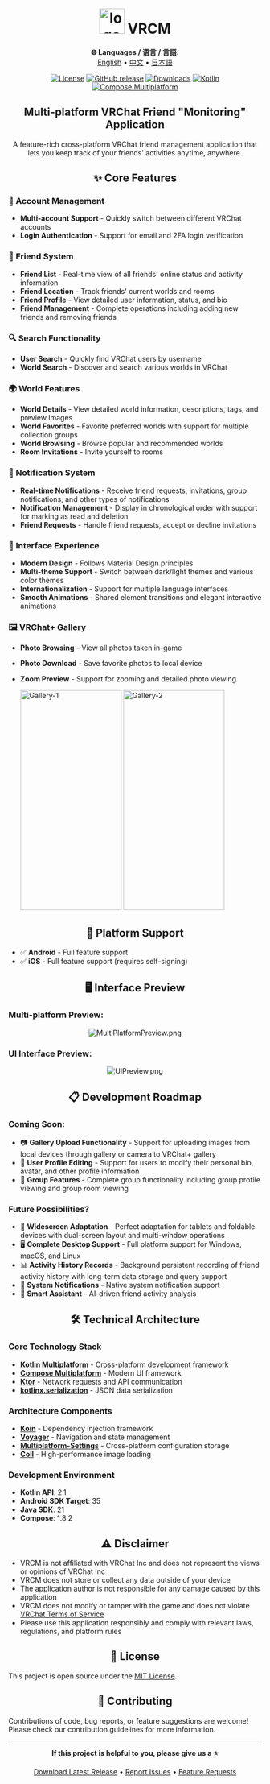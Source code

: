<div align="center">

# <img src="image/Logo.png" width="50" height="50"  alt="logo"/> VRCM

<!-- Language Selection -->
**🌐 Languages / 语言 / 言語:**  
[English](README.md) • [中文](README_ZH.md) • [日本語](README_JP.md)


[![License](https://img.shields.io/badge/License-MIT-blue.svg)](https://opensource.org/licenses/MIT)
[![GitHub release](https://img.shields.io/github/release/vrcm-team/VRCM.svg)](https://github.com/vrcm-team/VRCM/releases/latest)
[![Downloads](https://img.shields.io/github/downloads/vrcm-team/VRCM/total?color=6451f1)](https://github.com/vrcm-team/VRCM/releases/latest)
[![Kotlin](https://img.shields.io/badge/Kotlin-2.1-blue.svg?logo=kotlin)](https://kotlinlang.org)
[![Compose Multiplatform](https://img.shields.io/badge/Compose%20Multiplatform-1.8.2-blue)](https://www.jetbrains.com/lp/compose-multiplatform/)

## Multi-platform VRChat Friend "Monitoring" Application

A feature-rich cross-platform VRChat friend management application that lets you keep track of your friends' activities anytime, anywhere.

</div>

<div align="center">

## ✨ Core Features

</div>

### 🔐 Account Management
- **Multi-account Support** - Quickly switch between different VRChat accounts
- **Login Authentication** - Support for email and 2FA login verification

### 👥 Friend System
- **Friend List** - Real-time view of all friends' online status and activity information
- **Friend Location** - Track friends' current worlds and rooms
- **Friend Profile** - View detailed user information, status, and bio
- **Friend Management** - Complete operations including adding new friends and removing friends

### 🔍 Search Functionality
- **User Search** - Quickly find VRChat users by username
- **World Search** - Discover and search various worlds in VRChat

### 🌍 World Features
- **World Details** - View detailed world information, descriptions, tags, and preview images
- **World Favorites** - Favorite preferred worlds with support for multiple collection groups
- **World Browsing** - Browse popular and recommended worlds
- **Room Invitations** - Invite yourself to rooms

### 🔔 Notification System
- **Real-time Notifications** - Receive friend requests, invitations, group notifications, and other types of notifications
- **Notification Management** - Display in chronological order with support for marking as read and deletion
- **Friend Requests** - Handle friend requests, accept or decline invitations

### 🎨 Interface Experience
- **Modern Design** - Follows Material Design principles
- **Multi-theme Support** - Switch between dark/light themes and various color themes
- **Internationalization** - Support for multiple language interfaces
- **Smooth Animations** - Shared element transitions and elegant interactive animations

### 🖼️ VRChat+ Gallery
- **Photo Browsing** - View all photos taken in-game
- **Photo Download** - Save favorite photos to local device
- **Zoom Preview** - Support for zooming and detailed photo viewing

  <img src="image/Gallery-1.png" width="201" height="437"  alt="Gallery-1"/>
  <img src="image/Gallery-2.png" width="201" height="437"  alt="Gallery-2"/>

<div align="center">

## 📱 Platform Support

</div>

- ✅ **Android** - Full feature support
- ✅ **iOS** - Full feature support (requires self-signing)

<div align="center">

## 🖥️ Interface Preview

</div>

### Multi-platform Preview:

<div align="center">

![MultiPlatformPreview.png](image/MultiPlatformPreview.png)

</div>

### UI Interface Preview:

<div align="center">

![UIPreview.png](image/UIPreview.png)

</div>

<div align="center">

## 📋 Development Roadmap

</div>

### Coming Soon:
- 📷 **Gallery Upload Functionality** - Support for uploading images from local devices through gallery or camera to VRChat+ gallery
- 👤 **User Profile Editing** - Support for users to modify their personal bio, avatar, and other profile information
- 👥 **Group Features** - Complete group functionality including group profile viewing and group room viewing

### Future Possibilities?
- 📱 **Widescreen Adaptation** - Perfect adaptation for tablets and foldable devices with dual-screen layout and multi-window operations
- 🖥️ **Complete Desktop Support** - Full platform support for Windows, macOS, and Linux
- 📊 **Activity History Records** - Background persistent recording of friend activity history with long-term data storage and query support
- 📢 **System Notifications** - Native system notification support
- 🤖 **Smart Assistant** - AI-driven friend activity analysis

<div align="center">

## 🛠️ Technical Architecture

</div>

### Core Technology Stack
- **[Kotlin Multiplatform](https://kotlinlang.org/multiplatform/)** - Cross-platform development framework
- **[Compose Multiplatform](https://www.jetbrains.com/lp/compose-multiplatform/)** - Modern UI framework
- **[Ktor](https://ktor.io/)** - Network requests and API communication
- **[kotlinx.serialization](https://github.com/Kotlin/kotlinx.serialization)** - JSON data serialization

### Architecture Components
- **[Koin](https://github.com/InsertKoinIO/koin)** - Dependency injection framework
- **[Voyager](https://github.com/adrielcafe/voyager)** - Navigation and state management
- **[Multiplatform-Settings](https://github.com/russhwolf/multiplatform-settings)** - Cross-platform configuration storage
- **[Coil](https://github.com/coil-kt/coil)** - High-performance image loading

### Development Environment
- **Kotlin API**: 2.1
- **Android SDK Target**: 35
- **Java SDK**: 21
- **Compose**: 1.8.2

<div align="center">

## ⚠️ Disclaimer

</div>

- VRCM is not affiliated with VRChat Inc and does not represent the views or opinions of VRChat Inc
- VRCM does not store or collect any data outside of your device
- The application author is not responsible for any damage caused by this application
- VRCM does not modify or tamper with the game and does not violate [VRChat Terms of Service](https://hello.vrchat.com/legal)
- Please use this application responsibly and comply with relevant laws, regulations, and platform rules

<div align="center">

## 📄 License

</div>

This project is open source under the [MIT License](LICENSE).

<div align="center">

## 🤝 Contributing

</div>

Contributions of code, bug reports, or feature suggestions are welcome! Please check our contribution guidelines for more information.

---

<div align="center">

**If this project is helpful to you, please give us a ⭐**

[Download Latest Release](https://github.com/vrcm-team/VRCM/releases/latest) • [Report Issues](https://github.com/vrcm-team/VRCM/issues) • [Feature Requests](https://github.com/vrcm-team/VRCM/discussions)

</div>
